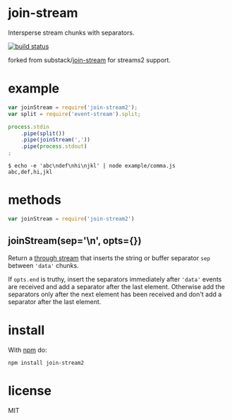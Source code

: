 # join-stream

Intersperse stream chunks with separators.

[![build status](https://secure.travis-ci.org/jden/join-stream2.png)](http://travis-ci.org/jden/join-stream2)

forked from substack/[join-stream](https://npm.im/join-stream) for streams2 support.

# example

``` js
var joinStream = require('join-stream2');
var split = require('event-stream').split;

process.stdin
    .pipe(split())
    .pipe(joinStream(','))
    .pipe(process.stdout)
;
```

```
$ echo -e 'abc\ndef\nhi\njkl' | node example/comma.js
abc,def,hi,jkl
```

# methods

``` js
var joinStream = require('join-stream2')
```

## joinStream(sep='\n', opts={})

Return a [through stream](https://github.com/substack/stream-handbook#through)
that inserts the string or buffer separator `sep` between `'data'` chunks.

If `opts.end` is truthy, insert the separators immediately after `'data'` events
are received and add a separator after the last element. Otherwise add the
separators only after the next element has been received and don't add a
separator after the last element.

# install

With [npm](https://npmjs.org) do:

```
npm install join-stream2
```

# license

MIT
